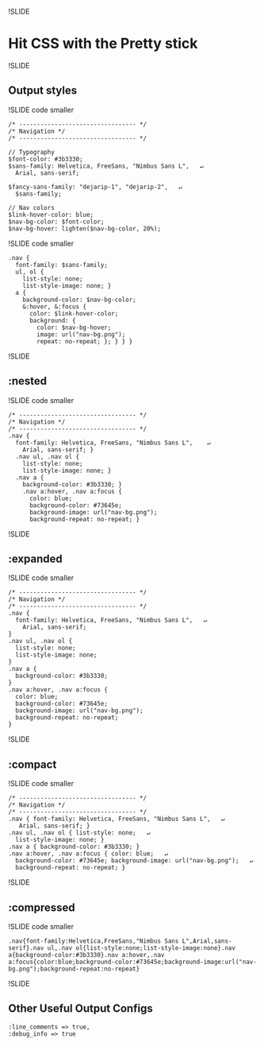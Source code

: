 !SLIDE 

Hit CSS with the Pretty stick
=============================

!SLIDE 

Output styles
-------------

!SLIDE code smaller

    /* --------------------------------- */
    /* Navigation */
    /* --------------------------------- */

    // Typography
    $font-color: #3b3330;
    $sans-family: Helvetica, FreeSans, "Nimbus Sans L",   ↵
      Arial, sans-serif;

    $fancy-sans-family: "dejarip-1", "dejarip-2",   ↵
      $sans-family;

    // Nav colors
    $link-hover-color: blue;
    $nav-bg-color: $font-color;
    $nav-bg-hover: lighten($nav-bg-color, 20%);

!SLIDE code smaller

    .nav {
      font-family: $sans-family;
      ul, ol {
        list-style: none;
        list-style-image: none; }
      a {
        background-color: $nav-bg-color;
        &:hover, &:focus {
          color: $link-hover-color;
          background: {
            color: $nav-bg-hover;
            image: url("nav-bg.png");
            repeat: no-repeat; }; } } }

!SLIDE 

:nested
-------

!SLIDE code smaller

    /* --------------------------------- */
    /* Navigation */
    /* --------------------------------- */
    .nav {
      font-family: Helvetica, FreeSans, "Nimbus Sans L",    ↵
        Arial, sans-serif; }
      .nav ul, .nav ol {
        list-style: none;
        list-style-image: none; }
      .nav a {
        background-color: #3b3330; }
        .nav a:hover, .nav a:focus {
          color: blue;
          background-color: #73645e;
          background-image: url("nav-bg.png");
          background-repeat: no-repeat; }

!SLIDE 

:expanded
---------

!SLIDE code smaller

    /* --------------------------------- */
    /* Navigation */
    /* --------------------------------- */
    .nav {
      font-family: Helvetica, FreeSans, "Nimbus Sans L",   ↵
        Arial, sans-serif;
    }
    .nav ul, .nav ol {
      list-style: none;
      list-style-image: none;
    }
    .nav a {
      background-color: #3b3330;
    }
    .nav a:hover, .nav a:focus {
      color: blue;
      background-color: #73645e;
      background-image: url("nav-bg.png");
      background-repeat: no-repeat;
    }

!SLIDE 

:compact
--------

!SLIDE code smaller

    /* --------------------------------- */
    /* Navigation */
    /* --------------------------------- */
    .nav { font-family: Helvetica, FreeSans, "Nimbus Sans L",   ↵
       Arial, sans-serif; }
    .nav ul, .nav ol { list-style: none;   ↵
      list-style-image: none; }
    .nav a { background-color: #3b3330; }
    .nav a:hover, .nav a:focus { color: blue;   ↵
      background-color: #73645e; background-image: url("nav-bg.png");   ↵
      background-repeat: no-repeat; }

!SLIDE 

:compressed
-----------

!SLIDE code smaller

    .nav{font-family:Helvetica,FreeSans,"Nimbus Sans L",Arial,sans-serif}.nav ul,.nav ol{list-style:none;list-style-image:none}.nav a{background-color:#3b3330}.nav a:hover,.nav a:focus{color:blue;background-color:#73645e;background-image:url("nav-bg.png");background-repeat:no-repeat}


!SLIDE 

Other Useful Output Configs
---------------------------

    :line_comments => true,
    :debug_info => true

